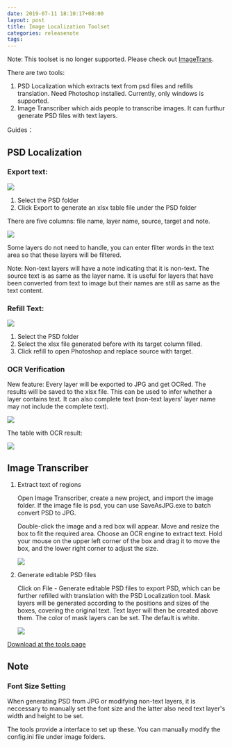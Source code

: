 ```yaml
---
date: 2019-07-11 18:10:17+08:00
layout: post
title: Image Localization Toolset
categories: releasenote
tags: 
---
```


Note: This toolset is no longer supported. Please check out [ImageTrans](/imagetrans/).

There are two tools:

1. PSD Localization which extracts text from psd files and refills translation. Need Photoshop installed. Currently, only windows is supported.
2. Image Transcriber which aids people to transcribe images. It can furthur generate PSD files with text layers.

Guides：

## PSD Localization

### Export text:

![](/album/image-localization/psd_export.jpg)

1. Select the PSD folder
2. Click Export to generate an xlsx table file under the PSD folder

There are five columns: file name, layer name, source, target and note.

![](/album/image-localization/psd-output-table.jpg)

Some layers do not need to handle, you can enter filter words in the text area so that these layers will be filtered.

Note: Non-text layers will have a note indicating that it is non-text. The source text is as same as the layer name. It is useful for layers that have been converted from text to image but their names are still as same as the text content.


### Refill Text:

![](/album/image-localization/psd_refill.jpg)

1. Select the PSD folder
2. Select the xlsx file generated before with its target column filled.
3. Click refill to open Photoshop and replace source with target.

### OCR Verification

New feature: Every layer will be exported to JPG and get OCRed. The results will be saved to the xlsx file. This can be used to infer whether a layer contains text. It can also complete text (non-text layers' layer name may not include the complete text).

![](/album/image-localization/ocr-verification.JPG)

The table with OCR result:

![](/album/image-localization/ocr-verification-table.JPG)

## Image Transcriber


1. Extract text of regions

    Open Image Transcriber, create a new project, and import the image folder. If the image file is psd, you can use SaveAsJPG.exe to batch convert PSD to JPG.
	
	Double-click the image and a red box will appear. Move and resize the box to fit the required area. Choose an OCR engine to extract text. Hold your mouse on the upper left corner of the box and drag it to move the box, and the lower right corner to adjust the size.

	![](/album/image-localization/imagetranscriber.jpg)
	
2. Generate editable PSD files

    Click on File - Generate editable PSD files to export PSD, which can be further refilled with translation with the PSD Localization tool. Mask layers will be generated according to the positions and sizes of the boxes, covering the original text. Text layer will then be created above them. The color of mask layers can be set. The default is white.
	
	![](/album/image-localization/imagetranscriber-menu.jpg)


[Download at the tools page](https://www.basiccat.org/tools/)

## Note

### Font Size Setting

When generating PSD from JPG or modifying non-text layers, it is neccessary to manually set the font size and the latter also need text layer's width and height to be set.

The tools provide a interface to set up these. You can manually modify the config.ini file under image folders.

